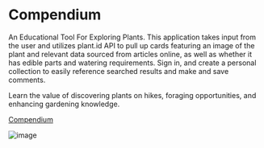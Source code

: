 # Compendium
An Educational Tool For Exploring Plants. This application takes input from the user and utilizes plant.id API to pull up cards featuring an image of the plant and relevant data sourced from articles online, as well as whether it has edible parts and watering requirements. Sign in, and create a personal collection to easily reference searched results and make and save comments.

Learn the value of discovering plants on hikes, foraging opportunities, and enhancing gardening knowledge.

[Compendium](https://compendium-256a42904ce0.herokuapp.com/)

![image](https://github.com/Ashloraptor/Compendium/assets/148083732/e106d54b-a94b-4779-af16-be4bbf9f4247)


